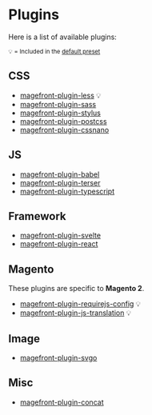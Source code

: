 # Plugins

Here is a list of available plugins:

<small>💡 = Included in the [default preset](presets/default.md)</small>

## CSS

- [magefront-plugin-less](plugins/less.md) 💡
- [magefront-plugin-sass](plugins/sass.md)
- [magefront-plugin-stylus](plugins/stylus.md)
- [magefront-plugin-postcss](plugins/postcss.md)
- [magefront-plugin-cssnano](plugins/cssnano.md)

## JS

- [magefront-plugin-babel](plugins/babel.md)
- [magefront-plugin-terser](plugins/terser.md)
- [magefront-plugin-typescript](plugins/typescript.md)

## Framework

- [magefront-plugin-svelte](plugins/svelte.md)
- [magefront-plugin-react](plugins/react.md)

## Magento

These plugins are specific to **Magento 2**.

- [magefront-plugin-requirejs-config](plugins/requirejs-config.md) 💡
- [magefront-plugin-js-translation](plugins/js-translation.md) 💡

## Image

- [magefront-plugin-svgo](plugins/svgo.md)

## Misc

- [magefront-plugin-concat](plugins/concat.md)
